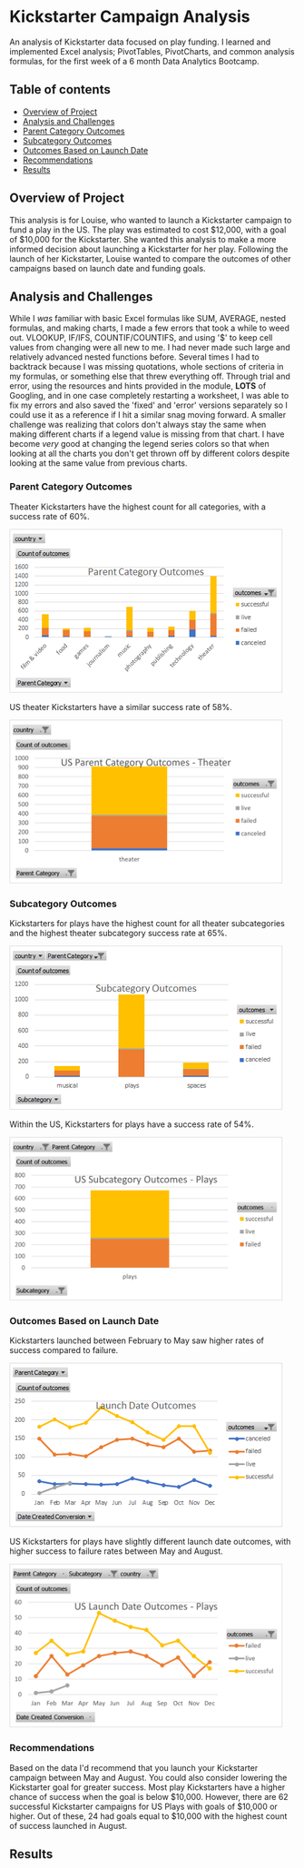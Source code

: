 # Kickstarter Campaign Analysis
An analysis of Kickstarter data focused on play funding. I learned and implemented Excel analysis; PivotTables, PivotCharts, and common analysis formulas, for the first week of a 6 month Data Analytics Bootcamp.

## Table of contents
* [Overview of Project](#overview-of-project)
* [Analysis and Challenges](#analysis-and-challenges)
* [Parent Category Outcomes](#parent-category-outcomes)
* [Subcategory Outcomes](#subcategory-outcomes)
* [Outcomes Based on Launch Date](#outcomes-based-on-launch-date)
* [Recommendations](#recommendations)
* [Results](#results)

## Overview of Project
This analysis is for Louise, who wanted to launch a Kickstarter campaign to fund a play in the US. The play was estimated to cost $12,000, with a goal of $10,000 for the Kickstarter. She wanted this analysis to make a more informed decision about launching a Kickstarter for her play. Following the launch of her Kickstarter, Louise wanted to compare the outcomes of other campaigns based on launch date and funding goals.

## Analysis and Challenges
<!-- Explain how you performed your analysis using images and links to code, as well as any challenges you encountered and how you overcame them. If you had no challenges, describe any possible challenges or difficulties that could be encountered. -->



While I *was* familiar with basic Excel formulas like SUM, AVERAGE, nested formulas, and making charts, I made a few errors that took a while to weed out. VLOOKUP, IF/IFS, COUNTIF/COUNTIFS, and using '$' to keep cell values from changing were all new to me. I had never made such large and relatively advanced nested functions before. Several times I had to backtrack because I was missing quotations, whole sections of criteria in my formulas, or something else that threw everything off. Through trial and error, using the resources and hints provided in the module, **LOTS** of Googling, and in one case completely restarting a worksheet, I was able to fix my errors and also saved the 'fixed' and 'error' versions separately so I could use it as a reference if I hit a similar snag moving forward. A smaller challenge was realizing that colors don't always stay the same when making different charts if a legend value is missing from that chart. I have become *very* good at changing the legend series colors so that when looking at all the charts you don't get thrown off by different colors despite looking at the same value from previous charts.

### Parent Category Outcomes
Theater Kickstarters have the highest count for all categories, with a success rate of 60%.

![Parent Category Outcomes](https://github.com/kolemae/kickstarter-analysis/blob/main/Parent%20Category%20Outcomes.png)

US theater Kickstarters have a similar success rate of 58%.

<img src="https://github.com/kolemae/kickstarter-analysis/blob/main/Parent%20Category%20Outcomes%20-%20US%20Theater.png" width="481" height="288" />

### Subcategory Outcomes
Kickstarters for plays have the highest count for all theater subcategories and the highest theater subcategory success rate at 65%.

![Subcategory Outcomes](https://github.com/kolemae/kickstarter-analysis/blob/main/Subcategory%20Outcomes.png)

Within the US, Kickstarters for plays have a success rate of 54%.

<img src="https://github.com/kolemae/kickstarter-analysis/blob/main/Subcategory%20Outcomes%20-%20US%20Plays.png" width="481" height="288" />

### Outcomes Based on Launch Date

Kickstarters launched between February to May saw higher rates of success compared to failure. 

![Outcomes Based on Launch Date](https://github.com/kolemae/kickstarter-analysis/blob/main/Launch%20Date%20Outcomes.png)

US Kickstarters for plays have slightly different launch date outcomes, with higher success to failure rates between May and August.

<img src="https://github.com/kolemae/kickstarter-analysis/blob/main/Launch%20Date%20Outcomes%20-%20US%20Plays.png" width="481" height="288" />

### Recommendations

Based on the data I'd recommend that you launch your Kickstarter campaign between May and August. You could also consider lowering the Kickstarter goal for greater success. Most play Kickstarters have a higher chance of success when the goal is below $10,000. However, there are 62 successful Kickstarter campaigns for US Plays with goals of $10,000 or higher. Out of these, 24 had goals equal to $10,000 with the highest count of success launched in August.

## Results
<!-- What are two conclusions you can draw about the Theater Outcomes by Launch Date?
What can you conclude about the Outcomes based on Goals?
What are some limitations of this dataset?
What are some other possible tables and/or graphs that we could create? -->
